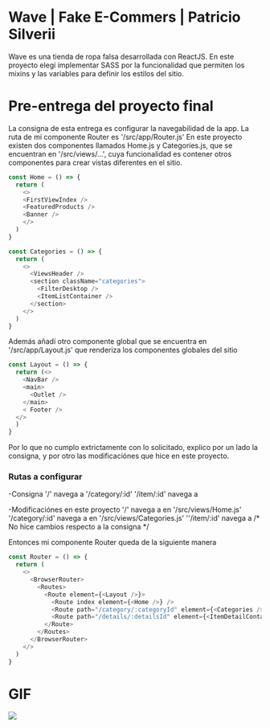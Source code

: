 # Wave | Fake E-Commers | Patricio Silverii

Wave es una tienda de ropa falsa desarrollada con ReactJS.
En este proyecto elegí implementar SASS por la funcionalidad que permiten los mixins y las variables para definir los estilos del sitio.

# Pre-entrega del proyecto final

La consigna de esta entrega es configurar la navegabilidad de la app.
La ruta de mi componente Router es '/src/app/Router.js'
En este proyecto existen dos componentes llamados Home.js y Categories.js, que se encuentran en '/src/views/...', cuya funcionalidad es contener otros componentes para crear vistas diferentes en el sitio.
```javascript
const Home = () => {
  return (
    <>
    <FirstViewIndex />
    <FeaturedProducts />
    <Banner />
    </>
  )
}
```


```javascript
const Categories = () => {
  return (
    <>
      <ViewsHeader />
      <section className="categories">
        <FilterDesktop />
        <ItemListContainer />
      </section>
    </>
  )
}
```

Además añadí otro componente global que se encuentra en '/src/app/Layout.js' que renderiza los componentes globales del sitio
```javascript
const Layout = () => {
  return (<>
    <NavBar />
    <main>
      <Outlet />
    </main>
    < Footer />
  </>
  )
}
```

Por lo que no cumplo extrictamente con lo solicitado, explico por un lado la consigna, y por otro las modificaciónes que hice en este proyecto.

### Rutas a configurar

-Consigna
'/' navega a <ItemListContainer />
'/category/:id' <ItemListContainer />
'/item/:id' navega a <ItemDetailContainer />

-Modificaciónes en este proyecto
'/' navega a <Home /> en '/src/views/Home.js'
'/category/:id' navega a <Categories /> en '/src/views/Categories.js'
''/item/:id' navega a <ItemDetailContainer /> /* No hice cambios respecto a la consigna */

Entonces mi componente Router queda de la siguiente manera
```javascript
const Router = () => {
  return (
    <>
      <BrowserRouter>
        <Routes>
          <Route element={<Layout />}>
            <Route index element={<Home />} />
            <Route path="/category/:categoryId" element={<Categories />} />
            <Route path="/details/:detailsId" element={<ItemDetailContainer />} />
          </Route>
        </Routes>
      </BrowserRouter>
    </>
  )
}
```

# GIF 
![](https://github.com/PSilverii/wave-react/blob/master/readme__img/gif_router.gif)
